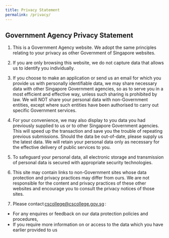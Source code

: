 ```yaml
---
title: Privacy Statement
permalink: /privacy/
---
```

<h2>Government Agency Privacy Statement</h2>

1.  This is a Government Agency website. We adopt the same principles relating to your privacy as other Government of Singapore websites.&nbsp;
    

2.  If you are only browsing this website, we do not capture data that allows us to identify you individually. &nbsp;
    

3.  If you choose to make an application or send us an email for which you provide us with personally identifiable data, we may share necessary data with other Singapore Government agencies, so as to serve you in a most efficient and effective way, unless such sharing is prohibited by law. We will NOT share your personal data with non-Government entities, except where such entities have been authorised to carry out specific Government services.&nbsp;
    

4.  For your convenience, we may also display to you data you had previously supplied to us or to other Singapore Government agencies. This will speed up the transaction and save you the trouble of repeating previous submissions. Should the data be out-of-date, please supply us the latest data. We will retain your personal data only as necessary for the effective delivery of public services to you.&nbsp;
    

5.  To safeguard your personal data, all electronic storage and transmission of personal data is secured with appropriate security technologies. &nbsp;
    

6.  This site may contain links to non-Government sites whose data protection and privacy practices may differ from ours. We are not responsible for the content and privacy practices of these other websites and encourage you to consult the privacy notices of those sites.&nbsp;
    

7.  Please contact [cscollege@cscollege.gov.sg](mailto:cscollege@cscollege.gov.sg) :&nbsp;
<ul>
	<li>For any enquires or feedback on our data protection policies and procedures, &nbsp;</li>
	<li>If you require more information on or access to the data which you have earlier provided to us</li>
</ul>